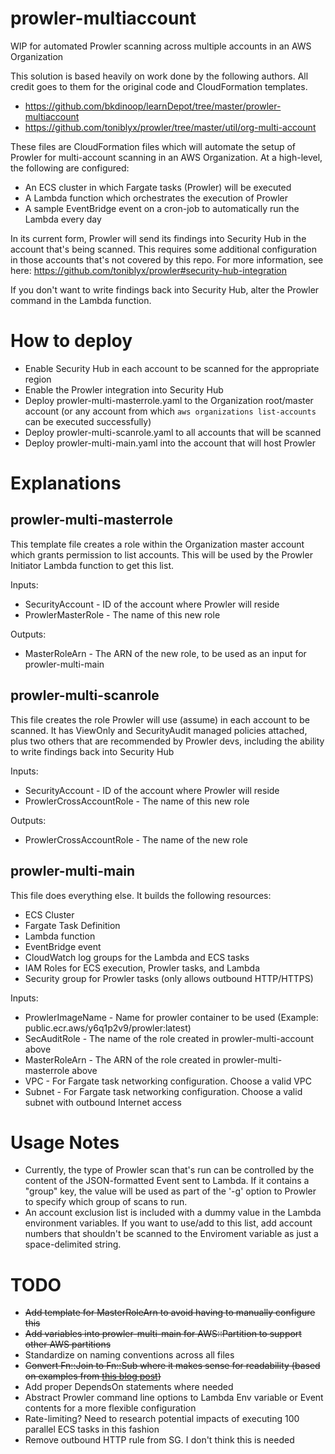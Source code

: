 # prowler-multiaccount
WIP for automated Prowler scanning across multiple accounts in an AWS Organization

This solution is based heavily on work done by the following authors. All credit
goes to them for the original code and CloudFormation templates.
* https://github.com/bkdinoop/learnDepot/tree/master/prowler-multiaccount
* https://github.com/toniblyx/prowler/tree/master/util/org-multi-account

These files are CloudFormation files which will automate the setup of Prowler
for multi-account scanning in an AWS Organization. At a high-level, the following
are configured:
* An ECS cluster in which Fargate tasks (Prowler) will be executed
* A Lambda function which orchestrates the execution of Prowler
* A sample EventBridge event on a cron-job to automatically run the Lambda every day

In its current form, Prowler will send its findings into Security Hub in the account
that's being scanned. This requires some additional configuration in those accounts
that's not covered by this repo. For more information, see here:
https://github.com/toniblyx/prowler#security-hub-integration

If you don't want to write findings back into Security Hub, alter the Prowler command
in the Lambda function.

# How to deploy

* Enable Security Hub in each account to be scanned for the appropriate region
* Enable the Prowler integration into Security Hub
* Deploy prowler-multi-masterrole.yaml to the Organization root/master account (or any account from which `aws organizations list-accounts` can be executed successfully)
* Deploy prowler-multi-scanrole.yaml to all accounts that will be scanned
* Deploy prowler-multi-main.yaml into the account that will host Prowler

# Explanations

## prowler-multi-masterrole

This template file creates a role within the Organization master account which grants
permission to list accounts. This will be used by the Prowler Initiator Lambda function
to get this list.

Inputs:
* SecurityAccount - ID of the account where Prowler will reside
* ProwlerMasterRole - The name of this new role

Outputs:
* MasterRoleArn - The ARN of the new role, to be used as an input for prowler-multi-main

## prowler-multi-scanrole

This file creates the role Prowler will use (assume) in each account to be scanned.
It has ViewOnly and SecurityAudit managed policies attached, plus two others that
are recommended by Prowler devs, including the ability to write findings back 
into Security Hub

Inputs:
* SecurityAccount - ID of the account where Prowler will reside
* ProwlerCrossAccountRole - The name of this new role

Outputs:
* ProwlerCrossAccountRole - The name of the new role

## prowler-multi-main

This file does everything else. It builds the following resources:
* ECS Cluster
* Fargate Task Definition
* Lambda function
* EventBridge event
* CloudWatch log groups for the Lambda and ECS tasks
* IAM Roles for ECS execution, Prowler tasks, and Lambda
* Security group for Prowler tasks (only allows outbound HTTP/HTTPS)

Inputs:
* ProwlerImageName - Name for prowler container to be used (Example: public.ecr.aws/y6q1p2v9/prowler:latest)
* SecAuditRole - The name of the role created in prowler-multi-account above
* MasterRoleArn - The ARN of the role created in prowler-multi-masterrole above
* VPC - For Fargate task networking configuration. Choose a valid VPC
* Subnet - For Fargate task networking configuration. Choose a valid subnet with outbound Internet access

# Usage Notes

* Currently, the type of Prowler scan that's run can be controlled by the content of the JSON-formatted Event sent to Lambda. If it contains a "group" key, the value will be used as part of the '-g' option to Prowler to specify which group of scans to run.
* An account exclusion list is included with a dummy value in the Lambda environment variables. If you want to use/add to this list, add account numbers that shouldn't be scanned to the Enviroment variable as just a space-delimited string.

# TODO

* ~~Add template for MasterRoleArn to avoid having to manually configure this~~
* ~~Add variables into prowler-multi-main for AWS::Partition to support other AWS partitions~~
* Standardize on naming conventions across all files
* ~~Convert Fn::Join to Fn::Sub where it makes sense for readability (based on examples from [this blog post](https://theburningmonk.com/2019/05/cloudformation-protip-use-fnsub-instead-of-fnjoin/))~~
* Add proper DependsOn statements where needed
* Abstract Prowler command line options to Lambda Env variable or Event contents for a more flexible configuration
* Rate-limiting? Need to research potential impacts of executing 100 parallel ECS tasks in this fashion
* Remove outbound HTTP rule from SG. I don't think this is needed
